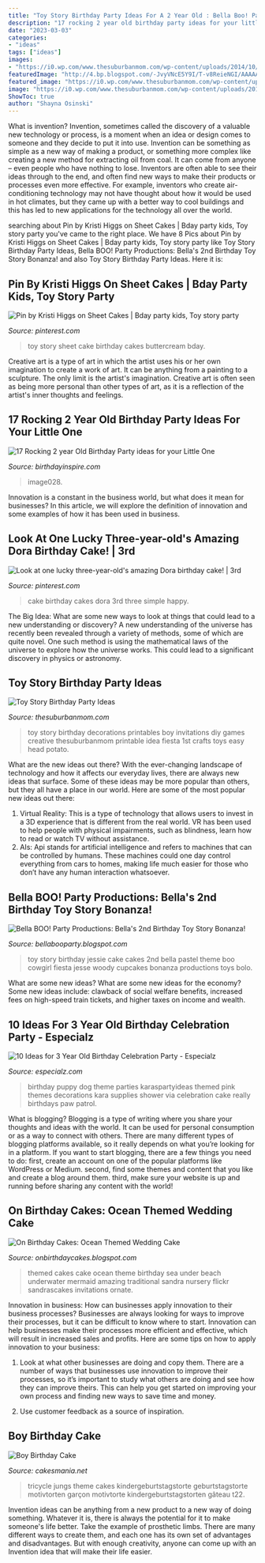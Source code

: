 ```yaml
---
title: "Toy Story Birthday Party Ideas For A 2 Year Old : Bella Boo! Party Productions: Bella&#039;s 2nd Birthday Toy Story Bonanza!"
description: "17 rocking 2 year old birthday party ideas for your little one"
date: "2023-03-03"
categories:
- "ideas"
tags: ["ideas"]
images:
- "https://i0.wp.com/www.thesuburbanmom.com/wp-content/uploads/2014/10/Toy-Story-Birthday-Party-Ideas.jpg?fit=700%2C1039&amp;ssl=1"
featuredImage: "http://4.bp.blogspot.com/-JvyVNcE5Y9I/T-v8ReieNGI/AAAAAAAAADI/hrvT8T3UVDs/s1600/IMG_6849.jpg"
featured_image: "https://i0.wp.com/www.thesuburbanmom.com/wp-content/uploads/2014/10/Toy-Story-Birthday-Party-Ideas.jpg?fit=700%2C1039&amp;ssl=1"
image: "https://i0.wp.com/www.thesuburbanmom.com/wp-content/uploads/2014/10/Toy-Story-Birthday-Party-Ideas.jpg?fit=700%2C1039&amp;ssl=1"
ShowToc: true
author: "Shayna Osinski"
---
```



What is invention?
Invention, sometimes called the discovery of a valuable new technology or process, is a moment when an idea or design comes to someone and they decide to put it into use. Invention can be something as simple as a new way of making a product, or something more complex like creating a new method for extracting oil from coal. It can come from anyone – even people who have nothing to lose. Inventors are often able to see their ideas through to the end, and often find new ways to make their products or processes even more effective. For example, inventors who create air-conditioning technology may not have thought about how it would be used in hot climates, but they came up with a better way to cool buildings and this has led to new applications for the technology all over the world.

	

		
searching about Pin by Kristi Higgs on Sheet Cakes | Bday party kids, Toy story party you've came to the right place. We have 8 Pics about Pin by Kristi Higgs on Sheet Cakes | Bday party kids, Toy story party like Toy Story Birthday Party Ideas, Bella BOO! Party Productions: Bella&#039;s 2nd Birthday Toy Story Bonanza! and also Toy Story Birthday Party Ideas. Here it is:
		
    
## Pin By Kristi Higgs On Sheet Cakes | Bday Party Kids, Toy Story Party

<img loading=lazy src="https://i.pinimg.com/736x/10/aa/87/10aa87d35d202c14148d91c457218662--toy-story-sheet-cake-toy-story-cakes.jpg" onerror="this.onerror=null;this.src='https://tse4.mm.bing.net/th?id=OIP.CouxVfaFiZNMX-93_cXcswHaFr&amp;pid=15.1';" alt="Pin by Kristi Higgs on Sheet Cakes | Bday party kids, Toy story party">

_Source: pinterest.com_

>toy story sheet cake birthday cakes buttercream bday. 

	

Creative art is a type of art in which the artist uses his or her own imagination to create a work of art. It can be anything from a painting to a sculpture. The only limit is the artist's imagination. Creative art is often seen as being more personal than other types of art, as it is a reflection of the artist's inner thoughts and feelings.

    
## 17 Rocking 2 Year Old Birthday Party Ideas For Your Little One

<img loading=lazy src="https://birthdayinspire.com/wp-content/uploads/2016/05/clip_image028_thumb.jpg" onerror="this.onerror=null;this.src='https://tse1.mm.bing.net/th?id=OIP.v0JfuDCkOPZgKGiM-U5HDAHaE8&amp;pid=15.1';" alt="17 Rocking 2 year Old Birthday Party ideas for your Little One">

_Source: birthdayinspire.com_

>image028. 

	

Innovation is a constant in the business world, but what does it mean for businesses? In this article, we will explore the definition of innovation and some examples of how it has been used in business.

    
## Look At One Lucky Three-year-old&#039;s Amazing Dora Birthday Cake! | 3rd

<img loading=lazy src="https://i.pinimg.com/736x/e4/53/db/e453db6a0025b853d55e9458d82a0f70--dora-birthday-cake-dora-cake.jpg" onerror="this.onerror=null;this.src='https://tse2.mm.bing.net/th?id=OIP.zu3OKpC381cSIqqruRl6AgHaJ3&amp;pid=15.1';" alt="Look at one lucky three-year-old&#039;s amazing Dora birthday cake! | 3rd">

_Source: pinterest.com_

>cake birthday cakes dora 3rd three simple happy. 

	

The Big Idea: What are some new ways to look at things that could lead to a new understanding or discovery?
A new understanding of the universe has recently been revealed through a variety of methods, some of which are quite novel. One such method is using the mathematical laws of the universe to explore how the universe works. This could lead to a significant discovery in physics or astronomy.

    
## Toy Story Birthday Party Ideas

<img loading=lazy src="https://i0.wp.com/www.thesuburbanmom.com/wp-content/uploads/2014/10/Toy-Story-Birthday-Party-Ideas.jpg?fit=700%2C1039&amp;ssl=1" onerror="this.onerror=null;this.src='https://tse1.mm.bing.net/th?id=OIP.i-qKFB1SpUY2gsq7e5O3BwHaK_&amp;pid=15.1';" alt="Toy Story Birthday Party Ideas">

_Source: thesuburbanmom.com_

>toy story birthday decorations printables boy invitations diy games creative thesuburbanmom printable idea fiesta 1st crafts toys easy head potato. 

	

What are the new ideas out there?
With the ever-changing landscape of technology and how it affects our everyday lives, there are always new ideas that surface. Some of these ideas may be more popular than others, but they all have a place in our world. Here are some of the most popular new ideas out there: 
1. Virtual Reality: This is a type of technology that allows users to invest in a 3D experience that is different from the real world. VR has been used to help people with physical impairments, such as blindness, learn how to read or watch TV without assistance. 
2. AIs: Api stands for artificial intelligence and refers to machines that can be controlled by humans. These machines could one day control everything from cars to homes, making life much easier for those who don’t have any human interaction whatsoever. 

    
## Bella BOO! Party Productions: Bella&#039;s 2nd Birthday Toy Story Bonanza!

<img loading=lazy src="http://4.bp.blogspot.com/-JvyVNcE5Y9I/T-v8ReieNGI/AAAAAAAAADI/hrvT8T3UVDs/s1600/IMG_6849.jpg" onerror="this.onerror=null;this.src='https://tse3.mm.bing.net/th?id=OIP.SpIgaGOB5Ttp7noHjdvq9QHaLG&amp;pid=15.1';" alt="Bella BOO! Party Productions: Bella&#039;s 2nd Birthday Toy Story Bonanza!">

_Source: bellabooparty.blogspot.com_

>toy story birthday jessie cake cakes 2nd bella pastel theme boo cowgirl fiesta jesse woody cupcakes bonanza productions toys bolo. 

	

What are some new ideas?
What are some new ideas for the economy? 
Some new ideas include: clawback of social welfare benefits, increased fees on high-speed train tickets, and higher taxes on income and wealth.

    
## 10 Ideas For 3 Year Old Birthday Celebration Party - Especialz

<img loading=lazy src="https://www.especialz.com/wp-content/uploads/2017/03/puppy-theme-birthday-ideas.jpg" onerror="this.onerror=null;this.src='https://tse1.mm.bing.net/th?id=OIP.t5qowGCKbnAwHQwVpEuetgHaLH&amp;pid=15.1';" alt="10 Ideas for 3 Year Old Birthday Celebration Party - Especialz">

_Source: especialz.com_

>birthday puppy dog theme parties karaspartyideas themed pink themes decorations kara supplies shower via celebration cake really birthdays paw patrol. 

	

What is blogging?
Blogging is a type of writing where you share your thoughts and ideas with the world. It can be used for personal consumption or as a way to connect with others. There are many different types of blogging platforms available, so it really depends on what you’re looking for in a platform. If you want to start blogging, there are a few things you need to do: first, create an account on one of the popular platforms like WordPress or Medium. second, find some themes and content that you like and create a blog around them. third, make sure your website is up and running before sharing any content with the world!

    
## On Birthday Cakes: Ocean Themed Wedding Cake

<img loading=lazy src="https://2.bp.blogspot.com/-0byTJ3DXYyc/Te9kvwJylTI/AAAAAAAABBA/tujNgWd5rBQ/s1600/underwater+wedding.jpg" onerror="this.onerror=null;this.src='https://tse2.mm.bing.net/th?id=OIP.8PY41fDlJtrhyTedTlLwKwHaLG&amp;pid=15.1';" alt="On Birthday Cakes: Ocean Themed Wedding Cake">

_Source: onbirthdaycakes.blogspot.com_

>themed cakes cake ocean theme birthday sea under beach underwater mermaid amazing traditional sandra nursery flickr sandrascakes invitations ornate. 

	

Innovation in business: How can businesses apply innovation to their business processes?
Businesses are always looking for ways to improve their processes, but it can be difficult to know where to start. Innovation can help businesses make their processes more efficient and effective, which will result in increased sales and profits. Here are some tips on how to apply innovation to your business: 
1. Look at what other businesses are doing and copy them. There are a number of ways that businesses use innovation to improve their processes, so it’s important to study what others are doing and see how they can improve theirs. This can help you get started on improving your own process and finding new ways to save time and money. 

2. Use customer feedback as a source of inspiration.

    
## Boy Birthday Cake

<img loading=lazy src="https://cakesmania.net/wp-content/uploads/tricycle-bunting-boys-2nd-birthday-cake.jpg" onerror="this.onerror=null;this.src='https://tse2.mm.bing.net/th?id=OIP.Gd3depdItTpNa2UpBAS5ewHaHz&amp;pid=15.1';" alt="Boy Birthday Cake">

_Source: cakesmania.net_

>tricycle jungs theme cakes kindergeburtstagstorte geburtstagstorte motivtorten garçon motivtorte kindergeburtstagstorten gâteau t22. 

	

Invention ideas can be anything from a new product to a new way of doing something. Whatever it is, there is always the potential for it to make someone's life better. Take the example of prosthetic limbs. There are many different ways to create them, and each one has its own set of advantages and disadvantages. But with enough creativity, anyone can come up with an Invention idea that will make their life easier.

